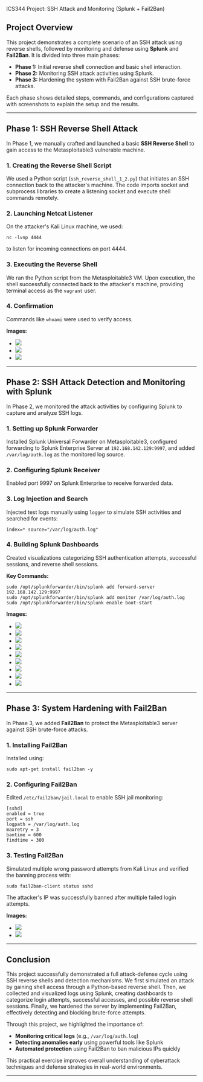  ICS344 Project: SSH Attack and Monitoring (Splunk + Fail2Ban)

## Project Overview

This project demonstrates a complete scenario of an SSH attack using reverse shells, followed by monitoring and defense using **Splunk** and **Fail2Ban**. It is divided into three main phases:

- **Phase 1:** Initial reverse shell connection and basic shell interaction.
- **Phase 2:** Monitoring SSH attack activities using Splunk.
- **Phase 3:** Hardening the system with Fail2Ban against SSH brute-force attacks.

Each phase shows detailed steps, commands, and configurations captured with screenshots to explain the setup and the results.

---

## Phase 1: SSH Reverse Shell Attack

In Phase 1, we manually crafted and launched a basic **SSH Reverse Shell** to gain access to the Metasploitable3 vulnerable machine.

### 1. Creating the Reverse Shell Script
We used a Python script (`ssh_reverse_shell_1_2.py`) that initiates an SSH connection back to the attacker's machine. The code imports socket and subprocess libraries to create a listening socket and execute shell commands remotely.

### 2. Launching Netcat Listener
On the attacker's Kali Linux machine, we used:

```
nc -lvnp 4444
```

to listen for incoming connections on port 4444.

### 3. Executing the Reverse Shell
We ran the Python script from the Metasploitable3 VM. Upon execution, the shell successfully connected back to the attacker's machine, providing terminal access as the `vagrant` user.

### 4. Confirmation
Commands like `whoami` were used to verify access.

**Images:**

- ![](screenshots/Screenshot1.png)
- ![](screenshots/Screenshot2.png)
- ![](screenshots/Screenshot3.png)

---

## Phase 2: SSH Attack Detection and Monitoring with Splunk

In Phase 2, we monitored the attack activities by configuring Splunk to capture and analyze SSH logs.

### 1. Setting up Splunk Forwarder
Installed Splunk Universal Forwarder on Metasploitable3, configured forwarding to Splunk Enterprise Server at `192.168.142.129:9997`, and added `/var/log/auth.log` as the monitored log source.

### 2. Configuring Splunk Receiver
Enabled port 9997 on Splunk Enterprise to receive forwarded data.

### 3. Log Injection and Search
Injected test logs manually using `logger` to simulate SSH activities and searched for events:

```
index=* source="/var/log/auth.log"
```

### 4. Building Splunk Dashboards
Created visualizations categorizing SSH authentication attempts, successful sessions, and reverse shell sessions.

**Key Commands:**

```
sudo /opt/splunkforwarder/bin/splunk add forward-server 192.168.142.129:9997
sudo /opt/splunkforwarder/bin/splunk add monitor /var/log/auth.log
sudo /opt/splunkforwarder/bin/splunk enable boot-start
```

**Images:**

- ![](screenshots/Screenshot4.png)
- ![](screenshots/Screenshot5.png)
- ![](screenshots/Screenshot6.png)
- ![](screenshots/Screenshot7.png)
- ![](screenshots/Screenshot8.png)
- ![](screenshots/Screenshot9.png)
- ![](screenshots/Screenshot10.png)
- ![](screenshots/Screenshot11.png)
- ![](screenshots/Screenshot12.png)

---

## Phase 3: System Hardening with Fail2Ban

In Phase 3, we added **Fail2Ban** to protect the Metasploitable3 server against SSH brute-force attacks.

### 1. Installing Fail2Ban
Installed using:

```
sudo apt-get install fail2ban -y
```

### 2. Configuring Fail2Ban
Edited `/etc/fail2ban/jail.local` to enable SSH jail monitoring:

```
[sshd]
enabled = true
port = ssh
logpath = /var/log/auth.log
maxretry = 3
bantime = 600
findtime = 300
```

### 3. Testing Fail2Ban
Simulated multiple wrong password attempts from Kali Linux and verified the banning process with:

```
sudo fail2ban-client status sshd
```

The attacker's IP was successfully banned after multiple failed login attempts.

**Images:**

- ![](screenshots/Screenshot2025-04-22-0333.png)
- ![](screenshots/Screenshot2025-04-22-8038.png)

---

## Conclusion

This project successfully demonstrated a full attack-defense cycle using SSH reverse shells and detection mechanisms. We first simulated an attack by gaining shell access through a Python-based reverse shell. Then, we collected and visualized logs using Splunk, creating dashboards to categorize login attempts, successful accesses, and possible reverse shell sessions. Finally, we hardened the server by implementing Fail2Ban, effectively detecting and blocking brute-force attempts.

Through this project, we highlighted the importance of:

- **Monitoring critical logs** (e.g., `/var/log/auth.log`)
- **Detecting anomalies early** using powerful tools like Splunk
- **Automated protection** using Fail2Ban to ban malicious IPs quickly

This practical exercise improves overall understanding of cyberattack techniques and defense strategies in real-world environments.

---

